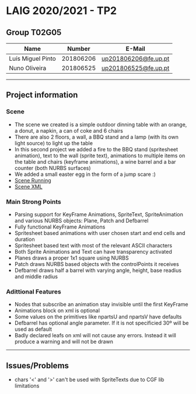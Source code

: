 # LAIG 2020/2021 - TP2

## Group T02G05
| Name                      | Number    | E-Mail               |
| ------------------------- | --------- | ------------------   |
| Luís Miguel Pinto         | 201806206 | up201806206@fe.up.pt |
| Nuno Oliveira             | 201806525 | up201806525@fe.up.pt |


----
## Project information

### Scene
  - The scene we created is a simple outdoor dinning table with an orange, a donut, a napkin, a can of coke and 6 chairs
  - There are also 2 floors, a wall, a BBQ stand and a lamp (with its own light source) to light up the table
  - In this second project we added a fire to the BBQ stand (spritesheet animation), text to the wall (sprite text), animations to multiple items on the table and chairs (keyframe animations), a wine barrel and a bar counter (both NURBS surfaces)
  - We added a small easter egg in the form of a jump scare :)
  - [Scene Running](https://web.fe.up.pt/~up201806206/laig/TP2/)
  - [Scene XML](./scenes/LAIG_TP2_T2_G05.xml)

### Main Strong Points
  - Parsing support for KeyFrame Animations, SpriteText, SpriteAnimation and various NURBS objects: Plane, Patch and Defbarrel
  - Fully functional KeyFrame Animations 
  - Spritesheet based animations with user chosen start and end cells and duration
  - Spritesheet based text with most of the relevant ASCII characters
  - Both Sprite Animations and Text can have transparency activated
  - Planes draws a proper 1x1 square using NURBS
  - Patch draws NURBS based objects with the controlPoints it receives
  - Defbarrel draws half a barrel with varying angle, height, base readius and middle radius

### Adittional Features
  - Nodes that subscribe an animation stay invisible until the first KeyFrame
  - Animations block on xml is optional
  - Some values on the primitives like npartsU and npartsV have defaults
  - Defbarrel has optional angle parameter. If it is not specificied 30º will be used as default
  - Badly declared leafs on xml will not cause any errors. Instead it will produce a warning and will not be drawn

----
## Issues/Problems
  - chars '<' and '>' can't be used with SpriteTexts due to CGF lib limitations
